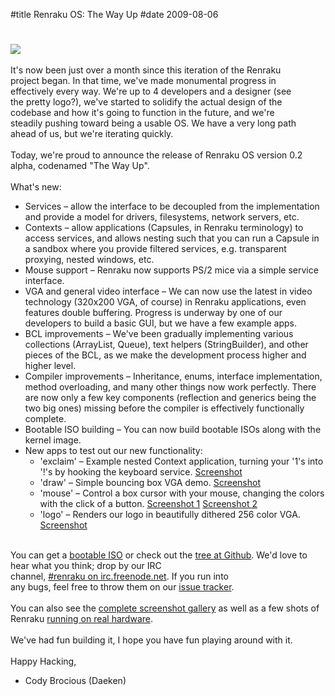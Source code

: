 #title Renraku OS: The Way Up
#date 2009-08-06

# 

![][1]   
   
It's now been just over a month since this iteration of the Renraku   
project began. In that time, we've made monumental progress in   
effectively every way. We're up to 4 developers and a designer (see   
the pretty logo?), we've started to solidify the actual design of the   
codebase and how it's going to function in the future, and we're   
steadily pushing toward being a usable OS. We have a very long path   
ahead of us, but we're iterating quickly.   
   
Today, we're proud to announce the release of Renraku OS version 0.2   
alpha, codenamed "The Way Up".   
   
What's new:

 [1]: http://i30.tinypic.com/xo1ts8.jpg

*   Services – allow the interface to be decoupled from the implementation and provide a model for drivers, filesystems, network servers, etc.
*   Contexts – allow applications (Capsules, in Renraku terminology) to access services, and allows nesting such that you can run a Capsule in a sandbox where you provide filtered services, e.g. transparent proxying, nested windows, etc.
*   Mouse support – Renraku now supports PS/2 mice via a simple service interface.
*   VGA and general video interface – We can now use the latest in video technology (320x200 VGA, of course) in Renraku applications, even features double buffering. Progress is underway by one of our developers to build a basic GUI, but we have a few example apps.
*   BCL improvements – We've been gradually implementing various collections (ArrayList, Queue), text helpers (StringBuilder), and other pieces of the BCL, as we make the development process higher and higher level.
*   Compiler improvements – Inheritance, enums, interface implementation, method overloading, and many other things now work perfectly. There are now only a few key components (reflection and generics being the two big ones) missing before the compiler is effectively functionally complete.
*   Bootable ISO building – You can now build bootable ISOs along with the kernel image.
*   New apps to test out our new functionality: 
    *   'exclaim' – Example nested Context application, turning your '1's into '!'s by hooking the keyboard service. [Screenshot][2]
    *   'draw' – Simple bouncing box VGA demo. [Screenshot][3]
    *   'mouse' – Control a box cursor with your mouse, changing the colors with the click of a button. [Screenshot 1][4] [Screenshot 2][5]
    *   'logo' – Renders our logo in beautifully dithered 256 color VGA. [Screenshot][6]

 [2]: http://picasaweb.google.com/lh/photo/Un03CN2sHJXFXqHMTnFgUg?feat=directlink
 [3]: http://picasaweb.google.com/lh/photo/e0OPtDis4Z2WpSaEoAH7UA?feat=directlink
 [4]: http://picasaweb.google.com/lh/photo/0ED8e_GYY_oWKht5kLyvWA?feat=directlink
 [5]: http://picasaweb.google.com/lh/photo/3p-nTvKdyEJo5ZjkOnbqAA?feat=directlink
 [6]: http://picasaweb.google.com/lh/photo/cyzRtL-aHYqZ65Da1NRpnw?feat=directlink

  
   
You can get a [bootable ISO][7] or check out the [tree at Github][8]. We'd love to hear what you think; drop by our IRC   
channel, [#renraku on irc.freenode.net][9]. If you run into   
any bugs, feel free to throw them on our [issue tracker][10].   
   
You can also see the [complete screenshot gallery][11] as well as a few shots of Renraku [running on real hardware][12].   
   
We've had fun building it, I hope you have fun playing around with it.   
   
Happy Hacking,   
- Cody Brocious (Daeken)

 [7]: http://cloud.github.com/downloads/daeken/RenrakuOS/Renraku_v0_2a.iso
 [8]: http://github.com/daeken/RenrakuOS/tree/master
 [9]: irc://irc.freenode.net/renraku
 [10]: http://github.com/daeken/RenrakuOS/issues/#list
 [11]: http://picasaweb.google.com/cody.brocious/RenrakuV02alpha#
 [12]: http://picasaweb.google.com/nrreindl/Renraku#
